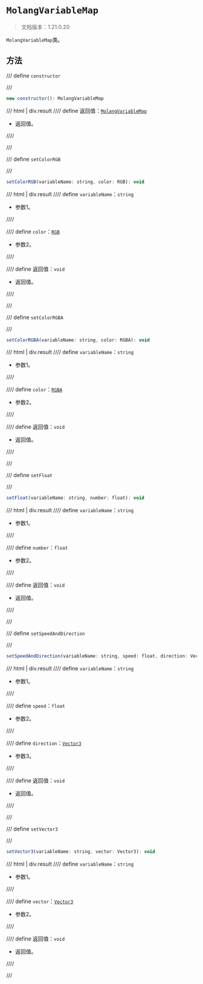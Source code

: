 # `MolangVariableMap`

> 文档版本：1.21.0.20

`MolangVariableMap`类。

## 方法

/// define
`constructor`


///

```js
new constructor(): MolangVariableMap
```

/// html | div.result
//// define
返回值：[`MolangVariableMap`](./molangvariablemap.md)

- 返回值。


////

///


/// define
`setColorRGB`


///

```js
setColorRGB(variableName: string, color: RGB): void
```

/// html | div.result
//// define
`variableName`：`string`

- 参数1。


////

//// define
`color`：[`RGB`](./rgb.md)

- 参数2。


////

//// define
返回值：`void`

- 返回值。


////

///


/// define
`setColorRGBA`


///

```js
setColorRGBA(variableName: string, color: RGBA): void
```

/// html | div.result
//// define
`variableName`：`string`

- 参数1。


////

//// define
`color`：[`RGBA`](./rgba.md)

- 参数2。


////

//// define
返回值：`void`

- 返回值。


////

///


/// define
`setFloat`


///

```js
setFloat(variableName: string, number: float): void
```

/// html | div.result
//// define
`variableName`：`string`

- 参数1。


////

//// define
`number`：`float`

- 参数2。


////

//// define
返回值：`void`

- 返回值。


////

///


/// define
`setSpeedAndDirection`


///

```js
setSpeedAndDirection(variableName: string, speed: float, direction: Vector3): void
```

/// html | div.result
//// define
`variableName`：`string`

- 参数1。


////

//// define
`speed`：`float`

- 参数2。


////

//// define
`direction`：[`Vector3`](./vector3.md)

- 参数3。


////

//// define
返回值：`void`

- 返回值。


////

///


/// define
`setVector3`


///

```js
setVector3(variableName: string, vector: Vector3): void
```

/// html | div.result
//// define
`variableName`：`string`

- 参数1。


////

//// define
`vector`：[`Vector3`](./vector3.md)

- 参数2。


////

//// define
返回值：`void`

- 返回值。


////

///

